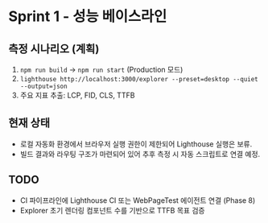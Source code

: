 # Sprint 1 - 성능 베이스라인

## 측정 시나리오 (계획)
1. `npm run build` → `npm run start` (Production 모드)
2. `lighthouse http://localhost:3000/explorer --preset=desktop --quiet --output=json`
3. 주요 지표 추출: LCP, FID, CLS, TTFB

## 현재 상태
- 로컬 자동화 환경에서 브라우저 실행 권한이 제한되어 Lighthouse 실행은 보류.
- 빌드 결과와 라우팅 구조가 마련되어 있어 추후 측정 시 자동 스크립트로 연결 예정.

## TODO
- CI 파이프라인에 Lighthouse CI 또는 WebPageTest 에이전트 연결 (Phase 8)
- Explorer 초기 렌더링 컴포넌트 수를 기반으로 TTFB 목표 검증
